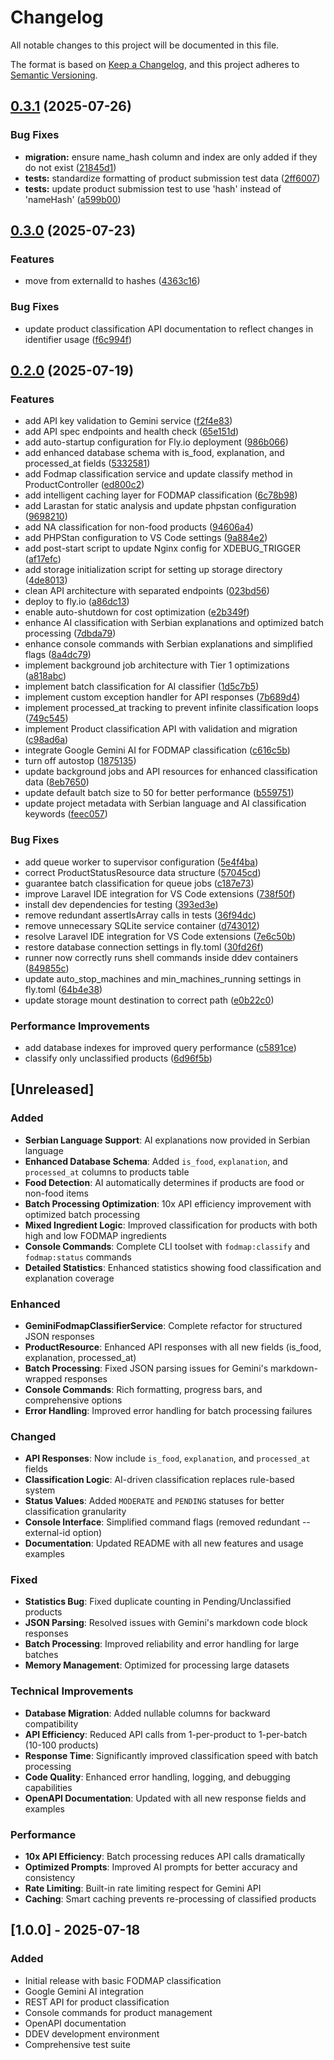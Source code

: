 # Changelog

All notable changes to this project will be documented in this file.

The format is based on [Keep a Changelog](https://keepachangelog.com/en/1.0.0/),
and this project adheres to [Semantic Versioning](https://semver.org/spec/v2.0.0.html).

## [0.3.1](https://github.com/TerrorSquad/glovo-fodmap-api/compare/v0.3.0...v0.3.1) (2025-07-26)


### Bug Fixes

* **migration:** ensure name_hash column and index are only added if they do not exist ([21845d1](https://github.com/TerrorSquad/glovo-fodmap-api/commit/21845d1ef45d839ce57b0ad6938366dc15fd9342))
* **tests:** standardize formatting of product submission test data ([2ff6007](https://github.com/TerrorSquad/glovo-fodmap-api/commit/2ff6007366613be4eac428010afca03b8b02a649))
* **tests:** update product submission test to use 'hash' instead of 'nameHash' ([a599b00](https://github.com/TerrorSquad/glovo-fodmap-api/commit/a599b00f3092167dd272d0725b16735aec0712fd))

## [0.3.0](https://github.com/TerrorSquad/glovo-fodmap-api/compare/v0.2.0...v0.3.0) (2025-07-23)


### Features

* move from externalId to hashes ([4363c16](https://github.com/TerrorSquad/glovo-fodmap-api/commit/4363c16753c5a569d4373f9954c2a4a0805a5482))


### Bug Fixes

* update product classification API documentation to reflect changes in identifier usage ([f6c994f](https://github.com/TerrorSquad/glovo-fodmap-api/commit/f6c994fdb4aa32ce64ce9c90a1e2ac7b8d99da87))

## [0.2.0](https://github.com/TerrorSquad/glovo-fodmap-api/compare/v0.1.0...v0.2.0) (2025-07-19)


### Features

* add API key validation to Gemini service ([f2f4e83](https://github.com/TerrorSquad/glovo-fodmap-api/commit/f2f4e830e566ad711e61e5e20b2c658f95db6e8e))
* add API spec endpoints and health check ([65e151d](https://github.com/TerrorSquad/glovo-fodmap-api/commit/65e151d532c3313dd6561352602c2b57344289c0))
* add auto-startup configuration for Fly.io deployment ([986b066](https://github.com/TerrorSquad/glovo-fodmap-api/commit/986b066020faf8a0b1d61d8dc9000dd60a9674c6))
* add enhanced database schema with is_food, explanation, and processed_at fields ([5332581](https://github.com/TerrorSquad/glovo-fodmap-api/commit/533258179bf7d8b9107c500c19abd771965059ea))
* add Fodmap classification service and update classify method in ProductController ([ed800c2](https://github.com/TerrorSquad/glovo-fodmap-api/commit/ed800c26e3c48f9a16d83a7213d2ca25008efb70))
* add intelligent caching layer for FODMAP classification ([6c78b98](https://github.com/TerrorSquad/glovo-fodmap-api/commit/6c78b9855af0fb07473f29bf901f0662325c3ec9))
* add Larastan for static analysis and update phpstan configuration ([9698210](https://github.com/TerrorSquad/glovo-fodmap-api/commit/9698210130c3a0021c33abd6d96da0cada93966e))
* add NA classification for non-food products ([94606a4](https://github.com/TerrorSquad/glovo-fodmap-api/commit/94606a4ecdde1a713179ebdf1c13b878cbb5968c))
* add PHPStan configuration to VS Code settings ([9a884e2](https://github.com/TerrorSquad/glovo-fodmap-api/commit/9a884e2fc1cdd7658c86f6e93f2b1848a24bd6ec))
* add post-start script to update Nginx config for XDEBUG_TRIGGER ([af17efc](https://github.com/TerrorSquad/glovo-fodmap-api/commit/af17efc1c3dec9b4ee4162708188a8db1fb81c8e))
* add storage initialization script for setting up storage directory ([4de8013](https://github.com/TerrorSquad/glovo-fodmap-api/commit/4de80131588d6a3cdb1a95a771803a702a0b7813))
* clean API architecture with separated endpoints ([023bd56](https://github.com/TerrorSquad/glovo-fodmap-api/commit/023bd56ee8482aa7a8064cfbd22750b71015b463))
* deploy to fly.io ([a86dc13](https://github.com/TerrorSquad/glovo-fodmap-api/commit/a86dc130b2613f285a50c5db1307db9b3da32ed9))
* enable auto-shutdown for cost optimization ([e2b349f](https://github.com/TerrorSquad/glovo-fodmap-api/commit/e2b349fb842ed16ea4d762dd5371bfeb88585fae))
* enhance AI classification with Serbian explanations and optimized batch processing ([7dbda79](https://github.com/TerrorSquad/glovo-fodmap-api/commit/7dbda7918a6141fd1301cc30384ffabeae522ecb))
* enhance console commands with Serbian explanations and simplified flags ([8a4dc79](https://github.com/TerrorSquad/glovo-fodmap-api/commit/8a4dc792bf3057c34d729cfee5e64785283fdd22))
* implement background job architecture with Tier 1 optimizations ([a818abc](https://github.com/TerrorSquad/glovo-fodmap-api/commit/a818abca9d7c97ba9cb229f9a4fc6467a115383d))
* implement batch classification for AI classifier ([1d5c7b5](https://github.com/TerrorSquad/glovo-fodmap-api/commit/1d5c7b52f558af916903fabd2e0c757b1af5a561))
* implement custom exception handler for API responses ([7b689d4](https://github.com/TerrorSquad/glovo-fodmap-api/commit/7b689d42159d07491b49fc065c7ba93368579309))
* implement processed_at tracking to prevent infinite classification loops ([749c545](https://github.com/TerrorSquad/glovo-fodmap-api/commit/749c545b556e2100ad46b2362efc047b00cb2bcb))
* implement Product classification API with validation and migration ([c98ad6a](https://github.com/TerrorSquad/glovo-fodmap-api/commit/c98ad6aab69340acbaad0caabcd8f6494f0acece))
* integrate Google Gemini AI for FODMAP classification ([c616c5b](https://github.com/TerrorSquad/glovo-fodmap-api/commit/c616c5bb11b943dd59c193eb170c1aeba309beb6))
* turn off autostop ([1875135](https://github.com/TerrorSquad/glovo-fodmap-api/commit/187513522be6dbb2a17331a9dd0dc8f1e84010e8))
* update background jobs and API resources for enhanced classification data ([8eb7650](https://github.com/TerrorSquad/glovo-fodmap-api/commit/8eb7650e7afe2ea1022dea0fe7bfdd98d66830d7))
* update default batch size to 50 for better performance ([b559751](https://github.com/TerrorSquad/glovo-fodmap-api/commit/b559751cb5edcb6dc5cd62a97aa3fc26e42c7c7e))
* update project metadata with Serbian language and AI classification keywords ([feec057](https://github.com/TerrorSquad/glovo-fodmap-api/commit/feec05787cd59aad70a89a76f83544f2966b3252))


### Bug Fixes

* add queue worker to supervisor configuration ([5e4f4ba](https://github.com/TerrorSquad/glovo-fodmap-api/commit/5e4f4bade44b3c3cedcb03b2d5e6abd206cc9ca4))
* correct ProductStatusResource data structure ([57045cd](https://github.com/TerrorSquad/glovo-fodmap-api/commit/57045cd5a7dd1be99d75ad89845c59bb9f757373))
* guarantee batch classification for queue jobs ([c187e73](https://github.com/TerrorSquad/glovo-fodmap-api/commit/c187e73cf5208c6b29a43ca1242a013d1fca1760))
* improve Laravel IDE integration for VS Code extensions ([738f50f](https://github.com/TerrorSquad/glovo-fodmap-api/commit/738f50f3abde5e907fe8c3b026130edfd22d39ff))
* install dev dependencies for testing ([393ed3e](https://github.com/TerrorSquad/glovo-fodmap-api/commit/393ed3e5988e1c7bf765e04312c76fe4279cdfcd))
* remove redundant assertIsArray calls in tests ([36f94dc](https://github.com/TerrorSquad/glovo-fodmap-api/commit/36f94dc51c0011020cd2a6fa692e842769afbc9f))
* remove unnecessary SQLite service container ([d743012](https://github.com/TerrorSquad/glovo-fodmap-api/commit/d743012542354ccda1c6cc6043e9f08abf9b25b3))
* resolve Laravel IDE integration for VS Code extensions ([7e6c50b](https://github.com/TerrorSquad/glovo-fodmap-api/commit/7e6c50b84b88465ca016e8f29da8ed489daf3ab4))
* restore database connection settings in fly.toml ([30fd26f](https://github.com/TerrorSquad/glovo-fodmap-api/commit/30fd26f5af203de214b074e03e1d36fb04d5a290))
* runner now correctly runs shell commands inside ddev containers ([849855c](https://github.com/TerrorSquad/glovo-fodmap-api/commit/849855c6ab2017d75123d736332161c7273eda69))
* update auto_stop_machines and min_machines_running settings in fly.toml ([64b4e38](https://github.com/TerrorSquad/glovo-fodmap-api/commit/64b4e38acd0990120f287e92f9f8298a2c9a201b))
* update storage mount destination to correct path ([e0b22c0](https://github.com/TerrorSquad/glovo-fodmap-api/commit/e0b22c0e01d4aac755272202b6738c74ca300874))


### Performance Improvements

* add database indexes for improved query performance ([c5891ce](https://github.com/TerrorSquad/glovo-fodmap-api/commit/c5891ce2a81e186ae12423ac5dbbb5a9d2125231))
* classify only unclassified products ([6d96f5b](https://github.com/TerrorSquad/glovo-fodmap-api/commit/6d96f5b041890d34b1708ede184e605fd1a5f31e))

## [Unreleased]

### Added
- **Serbian Language Support**: AI explanations now provided in Serbian language
- **Enhanced Database Schema**: Added `is_food`, `explanation`, and `processed_at` columns to products table
- **Food Detection**: AI automatically determines if products are food or non-food items
- **Batch Processing Optimization**: 10x API efficiency improvement with optimized batch processing
- **Mixed Ingredient Logic**: Improved classification for products with both high and low FODMAP ingredients
- **Console Commands**: Complete CLI toolset with `fodmap:classify` and `fodmap:status` commands
- **Detailed Statistics**: Enhanced statistics showing food classification and explanation coverage

### Enhanced
- **GeminiFodmapClassifierService**: Complete refactor for structured JSON responses
- **ProductResource**: Enhanced API responses with all new fields (is_food, explanation, processed_at)
- **Batch Processing**: Fixed JSON parsing issues for Gemini's markdown-wrapped responses
- **Console Commands**: Rich formatting, progress bars, and comprehensive options
- **Error Handling**: Improved error handling for batch processing failures

### Changed
- **API Responses**: Now include `is_food`, `explanation`, and `processed_at` fields
- **Classification Logic**: AI-driven classification replaces rule-based system
- **Status Values**: Added `MODERATE` and `PENDING` statuses for better classification granularity
- **Console Interface**: Simplified command flags (removed redundant --external-id option)
- **Documentation**: Updated README with all new features and usage examples

### Fixed
- **Statistics Bug**: Fixed duplicate counting in Pending/Unclassified products
- **JSON Parsing**: Resolved issues with Gemini's markdown code block responses
- **Batch Processing**: Improved reliability and error handling for large batches
- **Memory Management**: Optimized for processing large datasets

### Technical Improvements
- **Database Migration**: Added nullable columns for backward compatibility
- **API Efficiency**: Reduced API calls from 1-per-product to 1-per-batch (10-100 products)
- **Response Time**: Significantly improved classification speed with batch processing
- **Code Quality**: Enhanced error handling, logging, and debugging capabilities
- **OpenAPI Documentation**: Updated with all new response fields and examples

### Performance
- **10x API Efficiency**: Batch processing reduces API calls dramatically
- **Optimized Prompts**: Improved AI prompts for better accuracy and consistency
- **Rate Limiting**: Built-in rate limiting respect for Gemini API
- **Caching**: Smart caching prevents re-processing of classified products

## [1.0.0] - 2025-07-18

### Added
- Initial release with basic FODMAP classification
- Google Gemini AI integration
- REST API for product classification
- Console commands for product management
- OpenAPI documentation
- DDEV development environment
- Comprehensive test suite
